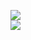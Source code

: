[![](https://img.shields.io/badge/Made%20With-Github%20Spray-lightgrey.svg?style=for-the-badge&logo=github)](https://github.com/Annihil/github-spray#7090)  
[![](https://i.imgur.com/2DrTn0Z.gif)](https://github.com/Annihil/github-spray)